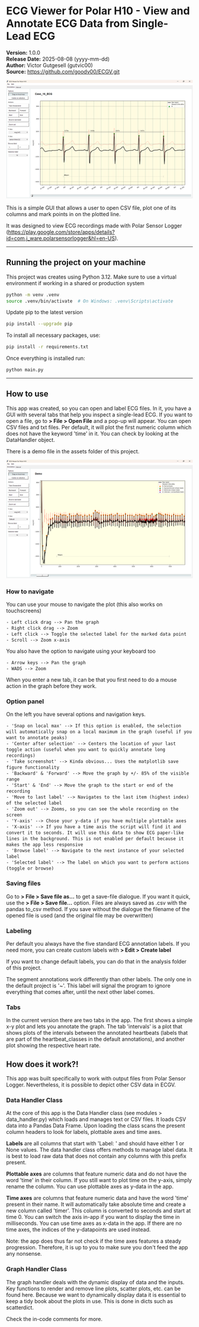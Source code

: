# ECG Viewer for Polar H10 - View and Annotate ECG Data from Single-Lead ECG


**Version:** 1.0.0  
**Release Date:** 2025-08-08 (yyyy-mm-dd)  
**Author:** Victor Gutgesell (gutvic00)  
**Source:** https://github.com/goodv00/ECGV.git

![Screenshot of the ECG Viewer App](assets/Screenshot_ECGV.png)

This is a simple GUI that allows a user to open CSV file, plot one of its columns and mark points in on the plotted line.

It was designed to view ECG recordings made with Polar Sensor Logger (https://play.google.com/store/apps/details?id=com.j_ware.polarsensorlogger&hl=en-US).

---

## Running the project on your machine

This project was creates using Python 3.12.
Make sure to use a virtual environment if working in a shared or production system
```bash
python -m venv .venv
source .venv/bin/activate  # On Windows: .venv\Scripts\activate
```

Update pip to the latest version
```bash
pip install --upgrade pip
```

To install all necessary packages, use:
```bash
pip install -r requirements.txt
```

Once everything is installed run:
```bash
python main.py
```

---

## How to use

This app was created, so you can open and label ECG files. In it, you have a GUI with several tabs that help you inspect a single-lead ECG.
If you want to open a file, go to **> File > Open File** and a pop-up will appear. You can open CSV files and txt files. Per default,
it will plot the first numeric column which does not have the keyword 'time' in it. You can check by looking at the DataHandler object.

There is a demo file in the assets folder of this project.

![Annotation Tab after Loading the Demo File](assets/after_loading_demo.png)

### How to navigate

You can use your mouse to navigate the plot (this also works on touchscreens)

    - Left click drag --> Pan the graph
    - Right click drag --> Zoom
    - Left click --> Toggle the selected label for the marked data point
    - Scroll --> Zoom x-axis

You also have the option to navigate using your keyboard too

    - Arrow keys --> Pan the graph
    - WADS --> Zoom

When you enter a new tab, it can be that you first need to do a mouse action in the graph before they work.

### Option panel

On the left you have several options and navigation keys.

    - 'Snap on local max' --> If this option is enabled, the selection will automatically snap on a local maximum in the graph (useful if you want to annotate peaks)
    - 'Center after selection' --> Centers the location of your last toggle action (useful when you want to quickly annotate long recordings)
    - 'Take screenshot' --> Kinda obvious... Uses the matplotlib save figure functionality
    - 'Backward' & 'Forward' --> Move the graph by +/- 85% of the visible range
    - 'Start' & 'End' --> Move the graph to the start or end of the recording
    - 'Move to last label' --> Navigates to the last item (highest index) of the selected label
    - 'Zoom out' --> Zooms, so you can see the whole recording on the screen
    - 'Y-axis' --> Chose your y-data if you have multiple plottable axes
    - 'X-axis' --> If you have a time axis the script will find it and convert it to seconds. It will use this data to show ECG paper-like lines in the background. This is not enabled per default because it makes the app less responsive
    - 'Browse label' --> Navigate to the next instance of your selected label
    - 'Selected label' --> The label on which you want to perform actions (toggle or browse)

### Saving files

Go to **> File > Save file as...** to get a save-file dialogue. If you want it quick, use the **> File > Save file...** option.
Files are always saved as .csv with the pandas to_csv method. If you save without the dialogue the filename of the opened file is used (and the original file may be overwritten)

### Labeling
Per default you always have the five standard ECG annotation labels. If you need more, you can create custom labels with **> Edit > Create label**

If you want to change default labels, you can do that in the analysis folder of this project.

The segment annotations work differently than other labels. The only one in the default project is '~'.
This label will signal the program to ignore everything that comes after, until the next other label comes.

### Tabs

In the current version there are two tabs in the app. The first shows a simple x-y plot and lets you annotate the graph. 
The tab 'intervals' is a plot that shows plots of the intervals between the annotated heartbeats (labels that are part of the heartbeat_classes in the default annotations),
and another plot showing the respective heart rate.

## How does it work?!

This app was built specifically to work with output files from Polar Sensor Logger. Nevertheless, it is possible to depict other
CSV data in ECGV.

### Data Handler Class

At the core of this app is the Data Handler class (see modules > data_handler.py) which loads and manages text or CSV files.
It loads CSV data into a Pandas Data Frame. Upon loading the class scans the present column headers to look for labels, plottable axes and time axes.

**Labels** are all columns that start with 'Label: ' and should have either 1 or None values. The data handler class offers methods to manage label data.
It is best to load raw data that does not contain any columns with this prefix present.

**Plottable axes** are columns that feature numeric data and do not have the word 'time' in their column. If you still want to plot time on the y-axis, simply rename the column.
You can use plottable axes as y-data in the app.

**Time axes** are columns that feature numeric data and have the word 'time' present in their name. It will automatically take absolute time and create a new column called 'timer'.
This column is converted to seconds and start at time 0. You can switch the axis in-app if you want to display the time in milliseconds.
You can use time axes as x-data in the app. If there are no time axes, the indices of the y-datapoints are used instead.

Note: the app does thus far not check if the time axes features a steady progression. Therefore, it is up to you to make sure you don't feed the app any nonsense.

### Graph Handler Class

The graph handler deals with the dynamic display of data and the inputs. Key functions to render and remove line plots, scatter plots, etc. can be found here.
Because we want to dynamically display data it is essential to keep a tidy book about the plots in use. This is done in dicts such as scatterdict.

Check the in-code comments for more.

